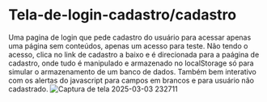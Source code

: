 # Tela-de-login-cadastro/cadastro

Uma pagina de login que pede cadastro do usuário para acessar apenas uma página sem conteúdos, apenas um acesso para teste. Não tendo o acesso, clica no link de cadastro a baixo e é direcionada para a paágina de cadastro, onde tudo é manipulado e armazenado no localStorage só para simular o armazenamento de um banco de dados. Também bem interativo com os alertas do javascript para campos em brancos e para usuário não cadastrado.
![Captura de tela 2025-03-03 232711](https://github.com/user-attachments/assets/1968506c-b3f9-4b99-9058-2781c1f482a2)
